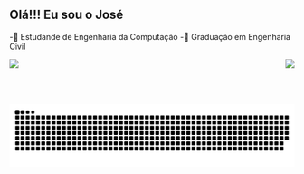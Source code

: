 ## Olá!!! Eu sou o José

-🌱 Estudande de Engenharia da Computação
-🌱 Graduação em Engenharia Civil
<div>
  
  <img  height="180em" src="https://github-readme-stats.vercel.app/api?username=jose-msousa&show_icons=true&theme=gotham&include_all_commits=true&count_private=true"/>
  <img align="right" height="80em" src="https://github-readme-stats.vercel.app/api/top-langs/?username=jose-msousa&layout=compact&langs_count=16&theme=gotham"/>
</div>

![Snake animation](https://github.com/jose-msousa/jose-msousa/blob/output/github-contribution-grid-snake.svg)
